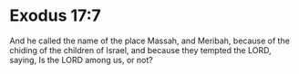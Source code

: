 # Exodus 17:7

And he called the name of the place Massah, and Meribah, because of the chiding of the children of Israel, and because they tempted the LORD, saying, Is the LORD among us, or not?